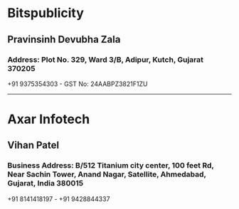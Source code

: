 # Bitspublicity
## Pravinsinh Devubha Zala
### Address: Plot No. 329, Ward 3/B, Adipur, Kutch, Gujarat 370205
+91 9375354303 - GST No: 24AABPZ3821F1ZU

---

# Axar Infotech
## Vihan Patel
### Business Address: B/512 Titanium city center, 100 feet Rd, Near Sachin Tower, Anand Nagar, Satellite, Ahmedabad, Gujarat, India 380015
+91 8141418197 - +91 9428844337
